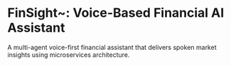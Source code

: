 # FinSight~: Voice-Based Financial AI Assistant

A multi-agent voice-first financial assistant that delivers spoken market insights using microservices architecture.

